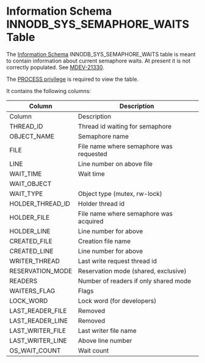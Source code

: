 
# Information Schema INNODB_SYS_SEMAPHORE_WAITS Table

The [Information Schema](../../../../../../../mariadb-internals/information-schema-plugins-show-and-flush-statements.md) INNODB_SYS_SEMAPHORE_WAITS table is meant to contain information about current semaphore waits. At present it is not correctly populated. See [MDEV-21330](https://jira.mariadb.org/browse/MDEV-21330).


The [PROCESS privilege](../../../../../account-management-sql-commands/grant.md#process) is required to view the table.


It contains the following columns:



| Column | Description |
| --- | --- |
| Column | Description |
| THREAD_ID | Thread id waiting for semaphore |
| OBJECT_NAME | Semaphore name |
| FILE | File name where semaphore was requested |
| LINE | Line number on above file |
| WAIT_TIME | Wait time |
| WAIT_OBJECT |  |
| WAIT_TYPE | Object type (mutex, rw-lock) |
| HOLDER_THREAD_ID | Holder thread id |
| HOLDER_FILE | File name where semaphore was acquired |
| HOLDER_LINE | Line number for above |
| CREATED_FILE | Creation file name |
| CREATED_LINE | Line number for above |
| WRITER_THREAD | Last write request thread id |
| RESERVATION_MODE | Reservation mode (shared, exclusive) |
| READERS | Number of readers if only shared mode |
| WAITERS_FLAG | Flags |
| LOCK_WORD | Lock word (for developers) |
| LAST_READER_FILE | Removed |
| LAST_READER_LINE | Removed |
| LAST_WRITER_FILE | Last writer file name |
| LAST_WRITER_LINE | Above line number |
| OS_WAIT_COUNT | Wait count |


